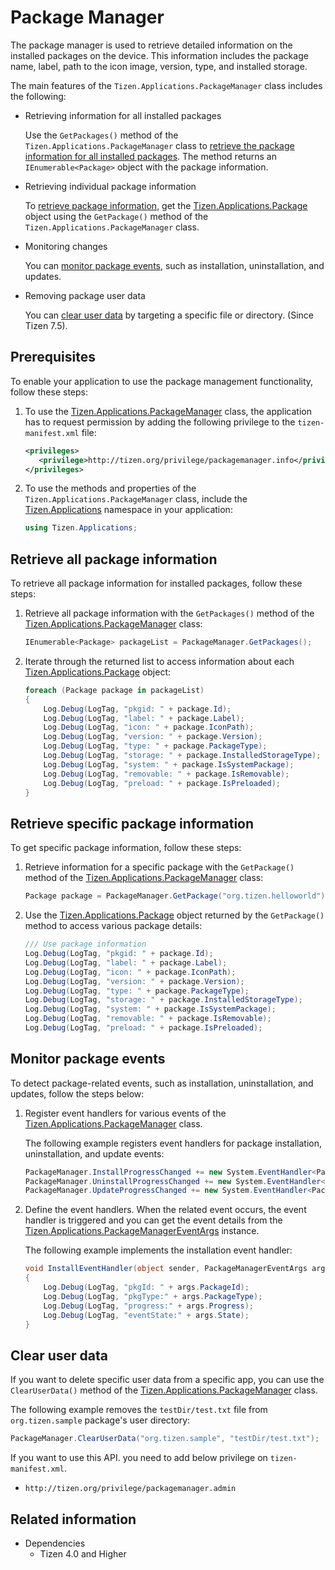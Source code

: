 # Package Manager


The package manager is used to retrieve detailed information on the installed packages on the device. This information includes the package name, label, path to the icon image, version, type, and installed storage.

The main features of the `Tizen.Applications.PackageManager` class includes the following:

-   Retrieving information for all installed packages

    Use the `GetPackages()` method of the `Tizen.Applications.PackageManager` class to [retrieve the package information for all installed packages](#retrieve). The method returns an `IEnumerable<Package>` object with the package information.

- Retrieving individual package information

    To [retrieve package information](#info), get the [Tizen.Applications.Package](/application/dotnet/api/TizenFX/latest/api/Tizen.Applications.Package.html) object using the `GetPackage()` method of the `Tizen.Applications.PackageManager` class.

- Monitoring changes

    You can [monitor package events](#listen), such as installation, uninstallation, and updates.

- Removing package user data

    You can [clear user data](#clear) by targeting a specific file or directory. (Since Tizen 7.5).

## Prerequisites

To enable your application to use the package management functionality, follow these steps:

1.  To use the [Tizen.Applications.PackageManager](/application/dotnet/api/TizenFX/latest/api/Tizen.Applications.PackageManager.html) class, the application has to request permission by adding the following privilege to the `tizen-manifest.xml` file:

    ```XML
    <privileges>
       <privilege>http://tizen.org/privilege/packagemanager.info</privilege>
    </privileges>
    ```

2. To use the methods and properties of the `Tizen.Applications.PackageManager` class, include the [Tizen.Applications](/application/dotnet/api/TizenFX/latest/api/Tizen.Applications.html) namespace in your application:

    ```csharp
    using Tizen.Applications;
    ```

<a name="retrieve"></a>
## Retrieve all package information

To retrieve all package information for installed packages, follow these steps:

1.  Retrieve all package information with the `GetPackages()` method of the [Tizen.Applications.PackageManager](/application/dotnet/api/TizenFX/latest/api/Tizen.Applications.PackageManager.html) class:

    ```csharp
    IEnumerable<Package> packageList = PackageManager.GetPackages();
    ```

2. Iterate through the returned list to access information about each [Tizen.Applications.Package](/application/dotnet/api/TizenFX/latest/api/Tizen.Applications.Package.html) object:

    ```csharp
    foreach (Package package in packageList)
    {
        Log.Debug(LogTag, "pkgid: " + package.Id);
        Log.Debug(LogTag, "label: " + package.Label);
        Log.Debug(LogTag, "icon: " + package.IconPath);
        Log.Debug(LogTag, "version: " + package.Version);
        Log.Debug(LogTag, "type: " + package.PackageType);
        Log.Debug(LogTag, "storage: " + package.InstalledStorageType);
        Log.Debug(LogTag, "system: " + package.IsSystemPackage);
        Log.Debug(LogTag, "removable: " + package.IsRemovable);
        Log.Debug(LogTag, "preload: " + package.IsPreloaded);
    }
    ```

<a name="info"></a>
## Retrieve specific package information

To get specific package information, follow these steps:

1.  Retrieve information for a specific package with the `GetPackage()` method of the [Tizen.Applications.PackageManager](/application/dotnet/api/TizenFX/latest/api/Tizen.Applications.PackageManager.html) class:

    ```csharp
    Package package = PackageManager.GetPackage("org.tizen.helloworld");
    ```

2. Use the [Tizen.Applications.Package](/application/dotnet/api/TizenFX/latest/api/Tizen.Applications.Package.html) object returned by the `GetPackage()` method to access various package details:

    ```csharp
    /// Use package information
    Log.Debug(LogTag, "pkgid: " + package.Id);
    Log.Debug(LogTag, "label: " + package.Label);
    Log.Debug(LogTag, "icon: " + package.IconPath);
    Log.Debug(LogTag, "version: " + package.Version);
    Log.Debug(LogTag, "type: " + package.PackageType);
    Log.Debug(LogTag, "storage: " + package.InstalledStorageType);
    Log.Debug(LogTag, "system: " + package.IsSystemPackage);
    Log.Debug(LogTag, "removable: " + package.IsRemovable);
    Log.Debug(LogTag, "preload: " + package.IsPreloaded);
    ```

<a name="listen"></a>
## Monitor package events

To detect package-related events, such as installation, uninstallation, and updates, follow the steps below:

1.  Register event handlers for various events of the [Tizen.Applications.PackageManager](/application/dotnet/api/TizenFX/latest/api/Tizen.Applications.PackageManager.html) class.

    The following example registers event handlers for package installation, uninstallation, and update events:

    ```csharp
    PackageManager.InstallProgressChanged += new System.EventHandler<PackageManagerEventArgs>(InstallEventHandler);
    PackageManager.UninstallProgressChanged += new System.EventHandler<PackageManagerEventArgs>(UninstallEventHandler);
    PackageManager.UpdateProgressChanged += new System.EventHandler<PackageManagerEventArgs>(UpdateEventHandler);
    ```

2. Define the event handlers. When the related event occurs, the event handler is triggered and you can get the event details from the [Tizen.Applications.PackageManagerEventArgs](/application/dotnet/api/TizenFX/latest/api/Tizen.Applications.PackageManagerEventArgs.html) instance.

    The following example implements the installation event handler:

    ```csharp
    void InstallEventHandler(object sender, PackageManagerEventArgs args)
    {
        Log.Debug(LogTag, "pkgId: " + args.PackageId);
        Log.Debug(LogTag, "pkgType:" + args.PackageType);
        Log.Debug(LogTag, "progress:" + args.Progress);
        Log.Debug(LogTag, "eventState:" + args.State);
    }
    ```

<a name="clear"></a>
## Clear user data

If you want to delete specific user data from a specific app, you can use the `ClearUserData()` method of the [Tizen.Applications.PackageManager](/application/dotnet/api/TizenFX/latest/api/Tizen.Applications.PackageManager.html) class.

The following example removes the `testDir/test.txt` file from `org.tizen.sample` package's user directory:

```csharp
PackageManager.ClearUserData("org.tizen.sample", "testDir/test.txt");
```

If you want to use this API. you need to add below privilege on `tizen-manifest.xml`.

 - `http://tizen.org/privilege/packagemanager.admin`


## Related information
  * Dependencies
    -   Tizen 4.0 and Higher
